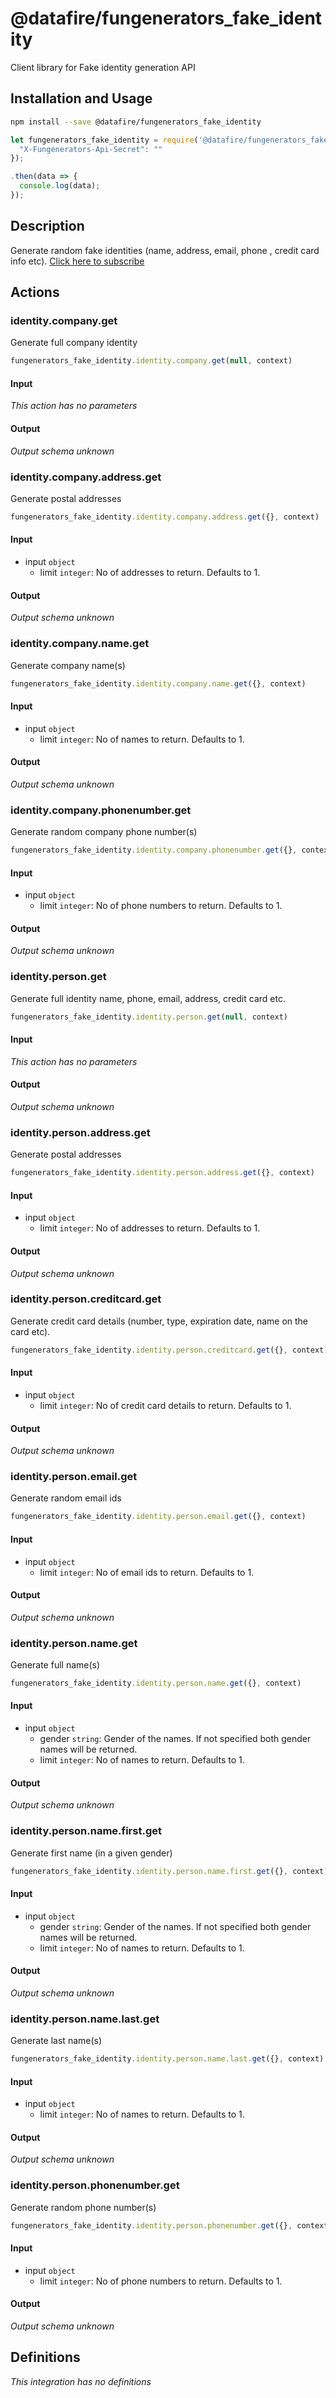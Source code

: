 # @datafire/fungenerators_fake_identity

Client library for Fake identity generation API

## Installation and Usage
```bash
npm install --save @datafire/fungenerators_fake_identity
```
```js
let fungenerators_fake_identity = require('@datafire/fungenerators_fake_identity').create({
  "X-Fungenerators-Api-Secret": ""
});

.then(data => {
  console.log(data);
});
```

## Description

Generate random fake identities (name, address, email, phone , credit card info etc). [Click here to subscribe](http://fungenerators.com/api/fakeidentity/)


## Actions

### identity.company.get
Generate full company identity


```js
fungenerators_fake_identity.identity.company.get(null, context)
```

#### Input
*This action has no parameters*

#### Output
*Output schema unknown*

### identity.company.address.get
Generate postal addresses


```js
fungenerators_fake_identity.identity.company.address.get({}, context)
```

#### Input
* input `object`
  * limit `integer`: No of addresses to return. Defaults to 1.

#### Output
*Output schema unknown*

### identity.company.name.get
Generate company name(s)


```js
fungenerators_fake_identity.identity.company.name.get({}, context)
```

#### Input
* input `object`
  * limit `integer`: No of names to return. Defaults to 1.

#### Output
*Output schema unknown*

### identity.company.phonenumber.get
Generate random company phone number(s)


```js
fungenerators_fake_identity.identity.company.phonenumber.get({}, context)
```

#### Input
* input `object`
  * limit `integer`: No of phone numbers to return. Defaults to 1.

#### Output
*Output schema unknown*

### identity.person.get
Generate full identity name, phone, email, address, credit card etc.


```js
fungenerators_fake_identity.identity.person.get(null, context)
```

#### Input
*This action has no parameters*

#### Output
*Output schema unknown*

### identity.person.address.get
Generate postal addresses


```js
fungenerators_fake_identity.identity.person.address.get({}, context)
```

#### Input
* input `object`
  * limit `integer`: No of addresses to return. Defaults to 1.

#### Output
*Output schema unknown*

### identity.person.creditcard.get
Generate credit card details (number, type, expiration date, name on the card etc).


```js
fungenerators_fake_identity.identity.person.creditcard.get({}, context)
```

#### Input
* input `object`
  * limit `integer`: No of credit card details to return. Defaults to 1.

#### Output
*Output schema unknown*

### identity.person.email.get
Generate random email ids


```js
fungenerators_fake_identity.identity.person.email.get({}, context)
```

#### Input
* input `object`
  * limit `integer`: No of email ids to return. Defaults to 1.

#### Output
*Output schema unknown*

### identity.person.name.get
Generate full name(s)


```js
fungenerators_fake_identity.identity.person.name.get({}, context)
```

#### Input
* input `object`
  * gender `string`: Gender of the names. If not specified both gender names will be returned.
  * limit `integer`: No of names to return. Defaults to 1.

#### Output
*Output schema unknown*

### identity.person.name.first.get
Generate first name (in a given gender)


```js
fungenerators_fake_identity.identity.person.name.first.get({}, context)
```

#### Input
* input `object`
  * gender `string`: Gender of the names. If not specified both gender names will be returned.
  * limit `integer`: No of names to return. Defaults to 1.

#### Output
*Output schema unknown*

### identity.person.name.last.get
Generate last name(s)


```js
fungenerators_fake_identity.identity.person.name.last.get({}, context)
```

#### Input
* input `object`
  * limit `integer`: No of names to return. Defaults to 1.

#### Output
*Output schema unknown*

### identity.person.phonenumber.get
Generate random phone number(s)


```js
fungenerators_fake_identity.identity.person.phonenumber.get({}, context)
```

#### Input
* input `object`
  * limit `integer`: No of phone numbers to return. Defaults to 1.

#### Output
*Output schema unknown*



## Definitions

*This integration has no definitions*
